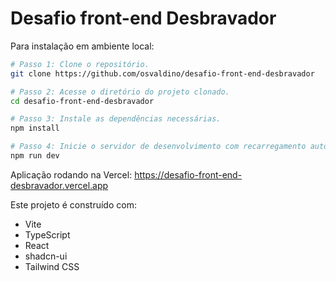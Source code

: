 # Desafio front-end Desbravador

Para instalação em ambiente local:

```sh
# Passo 1: Clone o repositório.
git clone https://github.com/osvaldino/desafio-front-end-desbravador

# Passo 2: Acesse o diretório do projeto clonado.
cd desafio-front-end-desbravador

# Passo 3: Instale as dependências necessárias.
npm install

# Passo 4: Inicie o servidor de desenvolvimento com recarregamento automático e uma visualização instantânea.
npm run dev
```

Aplicação rodando na Vercel: <a href="https://desafio-front-end-desbravador.vercel.app" target="_blank">https://desafio-front-end-desbravador.vercel.app</a>


Este projeto é construído com:

- Vite
- TypeScript
- React
- shadcn-ui
- Tailwind CSS